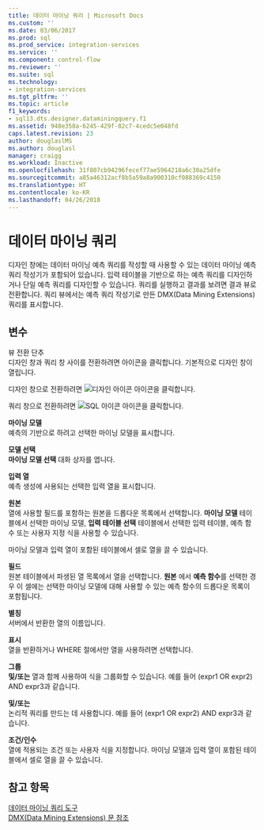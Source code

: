 ```yaml
---
title: 데이터 마이닝 쿼리 | Microsoft Docs
ms.custom: ''
ms.date: 03/06/2017
ms.prod: sql
ms.prod_service: integration-services
ms.service: ''
ms.component: control-flow
ms.reviewer: ''
ms.suite: sql
ms.technology:
- integration-services
ms.tgt_pltfrm: ''
ms.topic: article
f1_keywords:
- sql13.dts.designer.dataminingquery.f1
ms.assetid: 948e358a-6245-429f-82c7-4cedc5e048fd
caps.latest.revision: 23
author: douglaslMS
ms.author: douglasl
manager: craigg
ms.workload: Inactive
ms.openlocfilehash: 31f807cb94296fecef77ae5964218a6c30a25dfe
ms.sourcegitcommit: a85a46312acf8b5a59a8a900310cf088369c4150
ms.translationtype: HT
ms.contentlocale: ko-KR
ms.lasthandoff: 04/26/2018
---
```

# <a name="data-mining-query"></a>데이터 마이닝 쿼리
  디자인 창에는 데이터 마이닝 예측 쿼리를 작성할 때 사용할 수 있는 데이터 마이닝 예측 쿼리 작성기가 포함되어 있습니다. 입력 테이블을 기반으로 하는 예측 쿼리를 디자인하거나 단일 예측 쿼리를 디자인할 수 있습니다. 쿼리를 실행하고 결과를 보려면 결과 뷰로 전환합니다. 쿼리 뷰에서는 예측 쿼리 작성기로 만든 DMX(Data Mining Extensions) 쿼리를 표시합니다.  
  
## <a name="options"></a>변수  
 뷰 전환 단추  
 디자인 창과 쿼리 창 사이를 전환하려면 아이콘을 클릭합니다. 기본적으로 디자인 창이 열립니다.  
  
 디자인 창으로 전환하려면 ![디자인 아이콘](../../integration-services/control-flow/media/ssis-designicon.gif "디자인 아이콘") 아이콘을 클릭합니다.  
  
 쿼리 창으로 전환하려면 ![SQL 아이콘](../../integration-services/control-flow/media/ssis-queryicon.gif "SQL 아이콘") 아이콘을 클릭합니다.  
  
 **마이닝 모델**  
 예측의 기반으로 하려고 선택한 마이닝 모델을 표시합니다.  
  
 **모델 선택**  
 **마이닝 모델 선택** 대화 상자를 엽니다.  
  
 **입력 열**  
 예측 생성에 사용되는 선택한 입력 열을 표시합니다.  
  
 **원본**  
 열에 사용할 필드를 포함하는 원본을 드롭다운 목록에서 선택합니다. **마이닝 모델** 테이블에서 선택한 마이닝 모델, **입력 테이블 선택** 테이블에서 선택한 입력 테이블, 예측 함수 또는 사용자 지정 식을 사용할 수 있습니다.  
  
 마이닝 모델과 입력 열이 포함된 테이블에서 셀로 열을 끌 수 있습니다.  
  
 **필드**  
 원본 테이블에서 파생된 열 목록에서 열을 선택합니다. **원본** 에서 **예측 함수**를 선택한 경우 이 셀에는 선택한 마이닝 모델에 대해 사용할 수 있는 예측 함수의 드롭다운 목록이 포함됩니다.  
  
 **별칭**  
 서버에서 반환한 열의 이름입니다.  
  
 **표시**  
 열을 반환하거나 WHERE 절에서만 열을 사용하려면 선택합니다.  
  
 **그룹**  
 **및/또는** 열과 함께 사용하여 식을 그룹화할 수 있습니다. 예를 들어 (expr1 OR expr2) AND expr3과 같습니다.  
  
 **및/또는**  
 논리적 쿼리를 만드는 데 사용합니다. 예를 들어 (expr1 OR expr2) AND expr3과 같습니다.  
  
 **조건/인수**  
 열에 적용되는 조건 또는 사용자 식을 지정합니다. 마이닝 모델과 입력 열이 포함된 테이블에서 셀로 열을 끌 수 있습니다.  
  
## <a name="see-also"></a>참고 항목  
 [데이터 마이닝 쿼리 도구](../../analysis-services/data-mining/data-mining-query-tools.md)   
 [DMX&#40;Data Mining Extensions&#41; 문 참조](../../dmx/data-mining-extensions-dmx-statements.md)  
  
  
